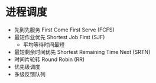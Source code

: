 # 进程调度

- 先到先服务 First Come First Serve (FCFS)
- 最短作业优先 Shortest Job First (SJF)
  - 平均等待时间最短
- 最短剩余时间优先 Shortest Remaining Time Next (SRTN)
- 时间片轮转 Round Robin (RR)
- 优先级调度
- 多级反馈队列
